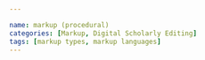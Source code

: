 ```yaml
---

name: markup (procedural)
categories: [Markup, Digital Scholarly Editing]
tags: [markup types, markup languages]
---
```

